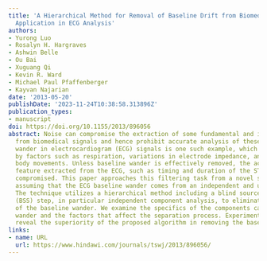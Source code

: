 ```yaml
---
title: 'A Hierarchical Method for Removal of Baseline Drift from Biomedical Signals:
  Application in ECG Analysis'
authors:
- Yurong Luo
- Rosalyn H. Hargraves
- Ashwin Belle
- Ou Bai
- Xuguang Qi
- Kevin R. Ward
- Michael Paul Pfaffenberger
- Kayvan Najarian
date: '2013-05-20'
publishDate: '2023-11-24T10:38:58.313896Z'
publication_types:
- manuscript
doi: https://doi.org/10.1155/2013/896056
abstract: Noise can compromise the extraction of some fundamental and important features
  from biomedical signals and hence prohibit accurate analysis of these signals. Baseline
  wander in electrocardiogram (ECG) signals is one such example, which can be caused
  by factors such as respiration, variations in electrode impedance, and excessive
  body movements. Unless baseline wander is effectively removed, the accuracy of any
  feature extracted from the ECG, such as timing and duration of the ST-segment, is
  compromised. This paper approaches this filtering task from a novel standpoint by
  assuming that the ECG baseline wander comes from an independent and unknown source.
  The technique utilizes a hierarchical method including a blind source separation
  (BSS) step, in particular independent component analysis, to eliminate the effect
  of the baseline wander. We examine the specifics of the components causing the baseline
  wander and the factors that affect the separation process. Experimental results
  reveal the superiority of the proposed algorithm in removing the baseline wander.
links:
- name: URL
  url: https://www.hindawi.com/journals/tswj/2013/896056/
---
```


